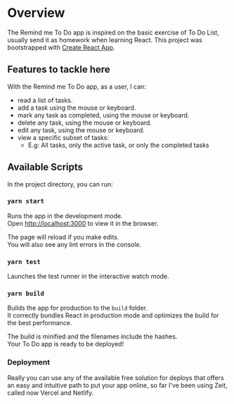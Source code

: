 # Overview

The Remind me To Do app is inspired on the basic exercise of To Do List, usually send it as homework when learning React. 
This project was bootstrapped with [Create React App](https://github.com/facebook/create-react-app).

## Features to tackle here
With the Remind me To Do app, as a user, I can:

- read a list of tasks.
- add a task using the mouse or keyboard.
- mark any task as completed, using the mouse or keyboard.
- delete any task, using the mouse or keyboard.
- edit any task, using the mouse or keyboard.
- view a specific subset of tasks: 
  - E.g: All tasks, only the active task, or only the completed tasks


## Available Scripts

In the project directory, you can run:

### `yarn start`

Runs the app in the development mode.<br />
Open [http://localhost:3000](http://localhost:3000) to view it in the browser.

The page will reload if you make edits.<br />
You will also see any lint errors in the console.

### `yarn test`

Launches the test runner in the interactive watch mode.<br />


### `yarn build`

Builds the app for production to the `build` folder.<br />
It correctly bundles React in production mode and optimizes the build for the best performance.

The build is minified and the filenames include the hashes.<br />
Your To Do app is ready to be deployed!

### Deployment

Really you can use any of the available free solution for deploys that offers an easy and intuitive path to put your app online, so far I've been using Zeit, called now Vercel and Netlify.


